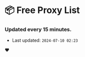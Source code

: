 # :package: Free Proxy List
### Updated every 15 minutes.

- Last updated: `2024-07-10 02:23`

:heart:
